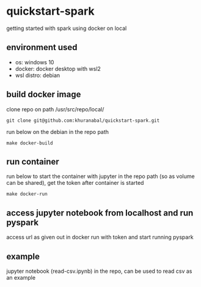 # quickstart-spark
getting started with spark using docker on local

## environment used
* os: windows 10
* docker: docker desktop with wsl2
* wsl distro: debian

## build docker image
clone repo on path /usr/src/repo/local/

`git clone git@github.com:khuranabal/quickstart-spark.git`

run below on the debian in the repo path

`make docker-build`

## run container
run below to start the container with jupyter in the repo path (so as volume can be shared), get the token after container is started

`make docker-run`

## access jupyter notebook from localhost and run pyspark
access url as given out in docker run with token and start running pyspark

## example
jupyter notebook (read-csv.ipynb) in the repo, can be used to read csv as an example

